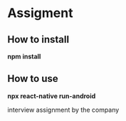 # Assigment

## How to install
**npm install**
## How to use
**npx react-native run-android**




interview assignment by the company
